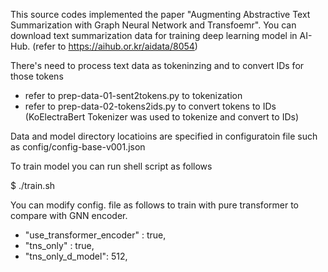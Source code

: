 This source codes implemented the paper "Augmenting Abstractive Text Summarization with Graph Neural Network and Transfoemr".
You can download text summarization data for training deep learning model in AI-Hub. (refer to https://aihub.or.kr/aidata/8054)

There's need to process text data as tokeninzing and to convert IDs for those tokens
 - refer to prep-data-01-sent2tokens.py to tokenization
 - refer to prep-data-02-tokens2ids.py to convert tokens to IDs
 (KoElectraBert Tokenizer was used to tokenize and convert to IDs)

Data and model directory locatioins are specified in configuratoin file such as config/config-base-v001.json

To train model you can run shell script as follows

  $ ./train.sh

You can modify config. file as follows to train with pure transformer to compare with GNN encoder.
 - "use_transformer_encoder" : true,
 - "tns_only" : true,
 - "tns_only_d_model": 512,

